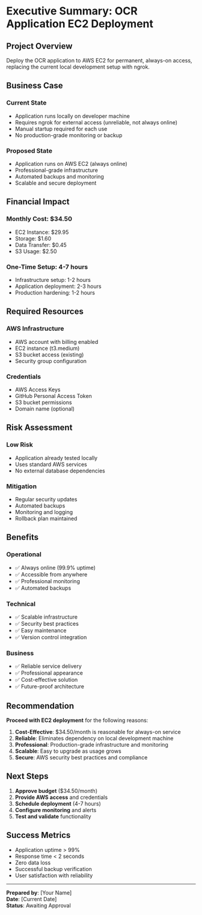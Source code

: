 # Executive Summary: OCR Application EC2 Deployment

## Project Overview
Deploy the OCR application to AWS EC2 for permanent, always-on access, replacing the current local development setup with ngrok.

## Business Case

### Current State
- Application runs locally on developer machine
- Requires ngrok for external access (unreliable, not always online)
- Manual startup required for each use
- No production-grade monitoring or backup

### Proposed State
- Application runs on AWS EC2 (always online)
- Professional-grade infrastructure
- Automated backups and monitoring
- Scalable and secure deployment

## Financial Impact

### Monthly Cost: $34.50
- EC2 Instance: $29.95
- Storage: $1.60
- Data Transfer: $0.45
- S3 Usage: $2.50

### One-Time Setup: 4-7 hours
- Infrastructure setup: 1-2 hours
- Application deployment: 2-3 hours
- Production hardening: 1-2 hours

## Required Resources

### AWS Infrastructure
- AWS account with billing enabled
- EC2 instance (t3.medium)
- S3 bucket access (existing)
- Security group configuration

### Credentials
- AWS Access Keys
- GitHub Personal Access Token
- S3 bucket permissions
- Domain name (optional)

## Risk Assessment

### Low Risk
- Application already tested locally
- Uses standard AWS services
- No external database dependencies

### Mitigation
- Regular security updates
- Automated backups
- Monitoring and logging
- Rollback plan maintained

## Benefits

### Operational
- ✅ Always online (99.9% uptime)
- ✅ Accessible from anywhere
- ✅ Professional monitoring
- ✅ Automated backups

### Technical
- ✅ Scalable infrastructure
- ✅ Security best practices
- ✅ Easy maintenance
- ✅ Version control integration

### Business
- ✅ Reliable service delivery
- ✅ Professional appearance
- ✅ Cost-effective solution
- ✅ Future-proof architecture

## Recommendation

**Proceed with EC2 deployment** for the following reasons:

1. **Cost-Effective**: $34.50/month is reasonable for always-on service
2. **Reliable**: Eliminates dependency on local development machine
3. **Professional**: Production-grade infrastructure and monitoring
4. **Scalable**: Easy to upgrade as usage grows
5. **Secure**: AWS security best practices and compliance

## Next Steps

1. **Approve budget** ($34.50/month)
2. **Provide AWS access** and credentials
3. **Schedule deployment** (4-7 hours)
4. **Configure monitoring** and alerts
5. **Test and validate** functionality

## Success Metrics

- Application uptime > 99%
- Response time < 2 seconds
- Zero data loss
- Successful backup verification
- User satisfaction with reliability

---

**Prepared by**: [Your Name]  
**Date**: [Current Date]  
**Status**: Awaiting Approval
